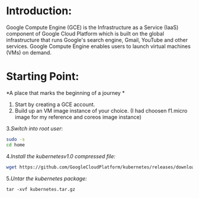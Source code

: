 # Introduction:

  Google Compute Engine (GCE) is the Infrastructure as a Service (IaaS) 
  component of Google Cloud Platform which is built on the global infrastructure 
  that runs Google's search engine, Gmail, YouTube and other services. Google Compute
  Engine enables users to launch virtual machines (VMs) on demand.
  
# Starting Point:
*A place that marks the beginning of a journey *

1. Start by creating a GCE account.
2. Build up an VM image instance of your choice.
  (I had choosen f1.micro image for my reference and coreos image instance)

3.*Switch into root user*: 
```sh
sudo -s
cd home
```

4.*Install the kubernetesv1.0 compressed file:*
```sh
wget https://github.com/GoogleCloudPlatform/kubernetes/releases/download/v1.0.1/kubernetes.tar.gz
```

5.*Untar the kubernetes package:*
```
tar -xvf kubernetes.tar.gz
```
